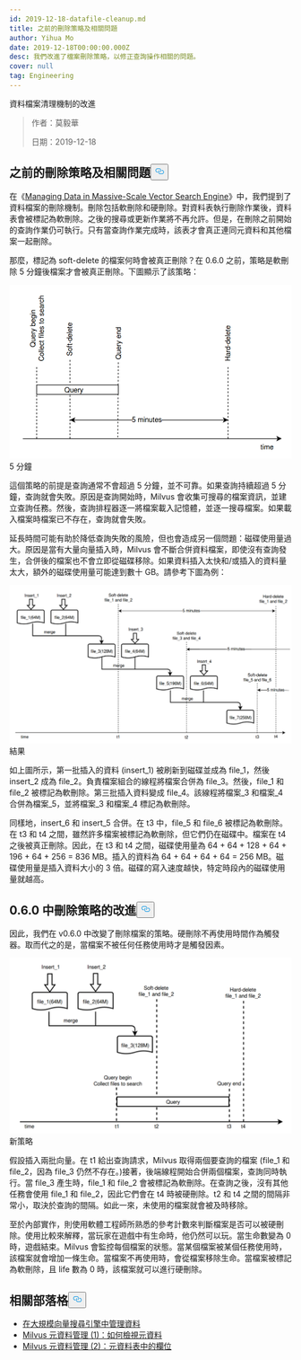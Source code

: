 ```yaml
---
id: 2019-12-18-datafile-cleanup.md
title: 之前的刪除策略及相關問題
author: Yihua Mo
date: 2019-12-18T00:00:00.000Z
desc: 我們改進了檔案刪除策略，以修正查詢操作相關的問題。
cover: null
tag: Engineering
---
```

<custom-h1>資料檔案清理機制的改進</custom-h1><blockquote>
<p>作者：莫毅華</p>
<p>日期：2019-12-18</p>
</blockquote>
<h2 id="Previous-delete-strategy-and-related-problems" class="common-anchor-header">之前的刪除策略及相關問題<button data-href="#Previous-delete-strategy-and-related-problems" class="anchor-icon" translate="no">
      <svg translate="no"
        aria-hidden="true"
        focusable="false"
        height="20"
        version="1.1"
        viewBox="0 0 16 16"
        width="16"
      >
        <path
          fill="#0092E4"
          fill-rule="evenodd"
          d="M4 9h1v1H4c-1.5 0-3-1.69-3-3.5S2.55 3 4 3h4c1.45 0 3 1.69 3 3.5 0 1.41-.91 2.72-2 3.25V8.59c.58-.45 1-1.27 1-2.09C10 5.22 8.98 4 8 4H4c-.98 0-2 1.22-2 2.5S3 9 4 9zm9-3h-1v1h1c1 0 2 1.22 2 2.5S13.98 12 13 12H9c-.98 0-2-1.22-2-2.5 0-.83.42-1.64 1-2.09V6.25c-1.09.53-2 1.84-2 3.25C6 11.31 7.55 13 9 13h4c1.45 0 3-1.69 3-3.5S14.5 6 13 6z"
        ></path>
      </svg>
    </button></h2><p>在《<a href="/blog/zh-hant/2019-11-08-data-management.md">Managing Data in Massive-Scale Vector Search Engine</a>》中，我們提到了資料檔案的刪除機制。刪除包括軟刪除和硬刪除。對資料表執行刪除作業後，資料表會被標記為軟刪除。之後的搜尋或更新作業將不再允許。但是，在刪除之前開始的查詢作業仍可執行。只有當查詢作業完成時，該表才會真正連同元資料和其他檔案一起刪除。</p>
<p>那麼，標記為 soft-delete 的檔案何時會被真正刪除？在 0.6.0 之前，策略是軟刪除 5 分鐘後檔案才會被真正刪除。下圖顯示了該策略：</p>
<p>
  
   <span class="img-wrapper"> <img translate="no" src="https://raw.githubusercontent.com/milvus-io/community/master/blog/assets/datafile_clean/5mins.png" alt="5mins" class="doc-image" id="5mins" />
   </span> <span class="img-wrapper"> <span>5 分鐘</span> </span></p>
<p>這個策略的前提是查詢通常不會超過 5 分鐘，並不可靠。如果查詢持續超過 5 分鐘，查詢就會失敗。原因是查詢開始時，Milvus 會收集可搜尋的檔案資訊，並建立查詢任務。然後，查詢排程器逐一將檔案載入記憶體，並逐一搜尋檔案。如果載入檔案時檔案已不存在，查詢就會失敗。</p>
<p>延長時間可能有助於降低查詢失敗的風險，但也會造成另一個問題：磁碟使用量過大。原因是當有大量向量插入時，Milvus 會不斷合併資料檔案，即使沒有查詢發生，合併後的檔案也不會立即從磁碟移除。如果資料插入太快和/或插入的資料量太大，額外的磁碟使用量可能達到數十 GB。請參考下圖為例：</p>
<p>
  
   <span class="img-wrapper"> <img translate="no" src="https://raw.githubusercontent.com/milvus-io/community/master/blog/assets/datafile_clean/5min_result.png" alt="result" class="doc-image" id="result" />
   </span> <span class="img-wrapper"> <span>結果</span> </span></p>
<p>如上圖所示，第一批插入的資料 (insert_1) 被刷新到磁碟並成為 file_1，然後 insert_2 成為 file_2。負責檔案組合的線程將檔案合併為 file_3。然後，file_1 和 file_2 被標記為軟刪除。第三批插入資料變成 file_4。該線程將檔案_3 和檔案_4 合併為檔案_5，並將檔案_3 和檔案_4 標記為軟刪除。</p>
<p>同樣地，insert_6 和 insert_5 合併。在 t3 中，file_5 和 file_6 被標記為軟刪除。在 t3 和 t4 之間，雖然許多檔案被標記為軟刪除，但它們仍在磁碟中。檔案在 t4 之後被真正刪除。因此，在 t3 和 t4 之間，磁碟使用量為 64 + 64 + 128 + 64 + 196 + 64 + 256 = 836 MB。插入的資料為 64 + 64 + 64 + 64 = 256 MB。磁碟使用量是插入資料大小的 3 倍。磁碟的寫入速度越快，特定時段內的磁碟使用量就越高。</p>
<h2 id="Improvements-of-the-delete-strategy-in-060" class="common-anchor-header">0.6.0 中刪除策略的改進<button data-href="#Improvements-of-the-delete-strategy-in-060" class="anchor-icon" translate="no">
      <svg translate="no"
        aria-hidden="true"
        focusable="false"
        height="20"
        version="1.1"
        viewBox="0 0 16 16"
        width="16"
      >
        <path
          fill="#0092E4"
          fill-rule="evenodd"
          d="M4 9h1v1H4c-1.5 0-3-1.69-3-3.5S2.55 3 4 3h4c1.45 0 3 1.69 3 3.5 0 1.41-.91 2.72-2 3.25V8.59c.58-.45 1-1.27 1-2.09C10 5.22 8.98 4 8 4H4c-.98 0-2 1.22-2 2.5S3 9 4 9zm9-3h-1v1h1c1 0 2 1.22 2 2.5S13.98 12 13 12H9c-.98 0-2-1.22-2-2.5 0-.83.42-1.64 1-2.09V6.25c-1.09.53-2 1.84-2 3.25C6 11.31 7.55 13 9 13h4c1.45 0 3-1.69 3-3.5S14.5 6 13 6z"
        ></path>
      </svg>
    </button></h2><p>因此，我們在 v0.6.0 中改變了刪除檔案的策略。硬刪除不再使用時間作為觸發器。取而代之的是，當檔案不被任何任務使用時才是觸發因素。</p>
<p>
  
   <span class="img-wrapper"> <img translate="no" src="https://raw.githubusercontent.com/milvus-io/community/master/blog/assets/datafile_clean/new_strategy.png" alt="newstrategy" class="doc-image" id="newstrategy" />
   </span> <span class="img-wrapper"> <span>新策略</span> </span></p>
<p>假設插入兩批向量。在 t1 給出查詢請求，Milvus 取得兩個要查詢的檔案 (file_1 和 file_2，因為 file_3 仍然不存在。)接著，後端線程開始合併兩個檔案，查詢同時執行。當 file_3 產生時，file_1 和 file_2 會被標記為軟刪除。在查詢之後，沒有其他任務會使用 file_1 和 file_2，因此它們會在 t4 時被硬刪除。t2 和 t4 之間的間隔非常小，取決於查詢的間隔。如此一來，未使用的檔案就會被及時移除。</p>
<p>至於內部實作，則使用軟體工程師所熟悉的參考計數來判斷檔案是否可以被硬刪除。使用比較來解釋，當玩家在遊戲中有生命時，他仍然可以玩。當生命數變為 0 時，遊戲結束。Milvus 會監控每個檔案的狀態。當某個檔案被某個任務使用時，該檔案就會增加一條生命。當檔案不再使用時，會從檔案移除生命。當檔案被標記為軟刪除，且 life 數為 0 時，該檔案就可以進行硬刪除。</p>
<h2 id="Related-blogs" class="common-anchor-header">相關部落格<button data-href="#Related-blogs" class="anchor-icon" translate="no">
      <svg translate="no"
        aria-hidden="true"
        focusable="false"
        height="20"
        version="1.1"
        viewBox="0 0 16 16"
        width="16"
      >
        <path
          fill="#0092E4"
          fill-rule="evenodd"
          d="M4 9h1v1H4c-1.5 0-3-1.69-3-3.5S2.55 3 4 3h4c1.45 0 3 1.69 3 3.5 0 1.41-.91 2.72-2 3.25V8.59c.58-.45 1-1.27 1-2.09C10 5.22 8.98 4 8 4H4c-.98 0-2 1.22-2 2.5S3 9 4 9zm9-3h-1v1h1c1 0 2 1.22 2 2.5S13.98 12 13 12H9c-.98 0-2-1.22-2-2.5 0-.83.42-1.64 1-2.09V6.25c-1.09.53-2 1.84-2 3.25C6 11.31 7.55 13 9 13h4c1.45 0 3-1.69 3-3.5S14.5 6 13 6z"
        ></path>
      </svg>
    </button></h2><ul>
<li><a href="/blog/zh-hant/2019-11-08-data-management.md">在大規模向量搜尋引擎中管理資料</a></li>
<li><a href="https://milvus.io/blog/managing-metadata-in-milvus-1.md">Milvus 元資料管理 (1)：如何檢視元資料</a></li>
<li><a href="/blog/zh-hant/2019-12-27-meta-table.md">Milvus 元資料管理 (2)：元資料表中的欄位</a></li>
</ul>
